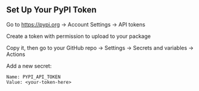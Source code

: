 ## Set Up Your PyPI Token

Go to https://pypi.org → Account Settings → API tokens

Create a token with permission to upload to your package

Copy it, then go to your GitHub repo → Settings → Secrets and variables → Actions

Add a new secret:

```text
Name: PYPI_API_TOKEN
Value: <your-token-here>
```
